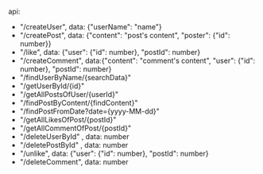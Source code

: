 api:
- "/createUser", data: {"userName": "name"}
- "/createPost", data: {"content": "post's content", "poster": {"id": number}}
- "/like", data: {"user": {"id": number}, "postId": number}
- "/createComment", data:{"content": "comment's content", "user": {"id": number}, "postId": number}
- "/findUserByName/{searchData}"
- "/getUserById/{id}"
- "/getAllPostsOfUser/{userId}"
- "/findPostByContent/{findContent}"
- "/findPostFromDate?date={yyyy-MM-dd}"
- "/getAllLikesOfPost/{postId}"
- "/getAllCommentOfPost/{postId}"
- "/deleteUserById" , data: number
- "/deletePostById" , data: number
- "/unlike", data: {"user": {"id": number}, "postId": number}
- "/deleteComment", data: number